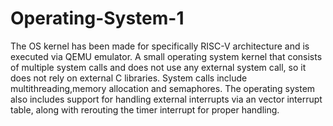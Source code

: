 # Operating-System-1
The OS kernel has been made for specifically RISC-V architecture and is executed via QEMU emulator.
A small operating system kernel that consists of multiple system calls and does not use any external system call,
so it does not rely on external C libraries.
System calls include multithreading,memory allocation and semaphores.
The operating system also includes support for handling external interrupts via an vector interrupt table,
along with rerouting the timer interrupt for proper handling.
